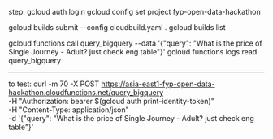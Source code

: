 step:
gcloud auth login
gcloud config set project fyp-open-data-hackathon

gcloud builds submit --config cloudbuild.yaml .
gcloud builds list

gcloud functions call query_bigquery --data '{"query": "What is the price of Single Journey - Adult? just check eng table"}'
gcloud functions logs read query_bigquery

---
to test:
curl -m 70 -X POST https://asia-east1-fyp-open-data-hackathon.cloudfunctions.net/query_bigquery \
-H "Authorization: bearer $(gcloud auth print-identity-token)" \
-H "Content-Type: application/json" \
-d '{"query": "What is the price of Single Journey - Adult? just check eng table"}'

